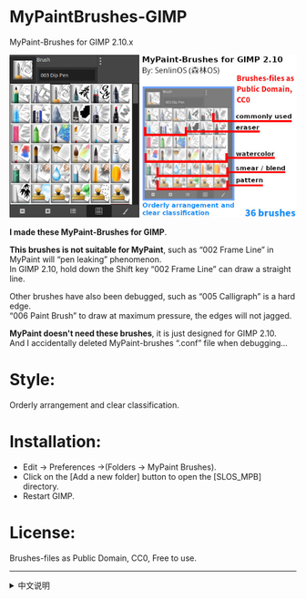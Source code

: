 # MyPaintBrushes-GIMP
MyPaint-Brushes for GIMP 2.10.x

![img](https://raw.githubusercontent.com/SenlinOS/databox/master/MyPaint-Brushes-for-GIMP-2.10-By_SenlinOS.jpg)

**I made these MyPaint-Brushes for GIMP**.

**This brushes is not suitable for MyPaint**, such as “002 Frame Line” in MyPaint will “pen leaking” phenomenon.
<br />In GIMP 2.10, hold down the Shift key “002 Frame Line” can draw a straight line.

Other brushes have also been debugged, such as “005 Calligraph” is a hard edge.
<br />“006 Paint Brush” to draw at maximum pressure, the edges will not jagged.

**MyPaint doesn't need these brushes**, it is just designed for GIMP 2.10.
<br />And I accidentally deleted MyPaint-brushes “.conf” file when debugging…

# Style:
Orderly arrangement and clear classification.

# Installation:
- Edit -> Preferences ->(Folders -> MyPaint Brushes).
- Click on the [Add a new folder] button to open the [SLOS_MPB] directory.
- Restart GIMP.

# License:
Brushes-files as Public Domain, CC0, Free to use.

---

<details>
  <summary>中文说明</summary>
  
GIMP 2.10 发布，添加了数不清的新功能。 其中的一个功能是 GIMP 可以使用 MyPaint 的画笔，但我感觉载入的默认画笔的图标与顺序有些混乱。
所以我制作了 36个 MyPaint 画笔，这些画笔有序排列、分类清晰，便于使用。

**这套画笔不适合 MyPaint**，比如“002 Frame Line”在 MyPaint 中会有“笔漏水”的现象。 
<br />在 GIMP 2.10 中按住 Shift 键“002 Frame Line”可以画出直线，这是在 GIMP 中默认的 MyPaint 画笔做不到的。

其他的画笔也有经过调试，比如“005 Calligraph”是硬边。
<br />使用“006 Paint Brush”以最大压力绘画时边缘也不会出现锯齿。

**MyPaint 不需要这些画笔**，这只是给 GIMP 2.10 设计的。
<br />并且我在调试时不小心把导入 MyPaint 画笔的“.conf”文件给删除了…

# 安装方法： 
- 打开 GIMP 菜单，编辑 -> 首选项 -> (文件夹 -> MyPaint 笔刷)。
- 点击 [添加新文件夹] 按钮，打开 [SLOS_MPB] 目录。
- 重启GIMP。

# 许可证：
CC0，公共领域，画笔文件可以自由使用。

</details>

